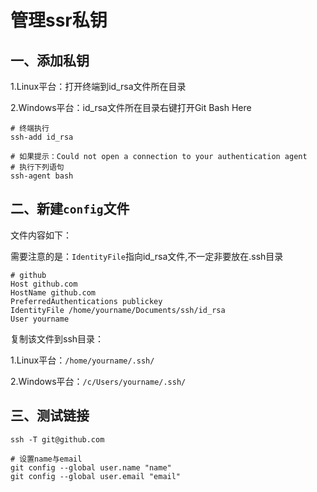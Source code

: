 # 管理ssr私钥

## 一、添加私钥

1.Linux平台：打开终端到id_rsa文件所在目录

2.Windows平台：id_rsa文件所在目录右键打开Git Bash Here

```shell
# 终端执行
ssh-add id_rsa

# 如果提示：Could not open a connection to your authentication agent
# 执行下列语句
ssh-agent bash
```

## 二、新建`config`文件

文件内容如下：

需要注意的是：`IdentityFile`指向id_rsa文件,不一定非要放在.ssh目录

```shell
# github
Host github.com
HostName github.com
PreferredAuthentications publickey
IdentityFile /home/yourname/Documents/ssh/id_rsa
User yourname
```

复制该文件到ssh目录：

1.Linux平台：`/home/yourname/.ssh/`

2.Windows平台：`/c/Users/yourname/.ssh/`

## 三、测试链接

```shell
ssh -T git@github.com

# 设置name与email
git config --global user.name "name"
git config --global user.email "email"
```
